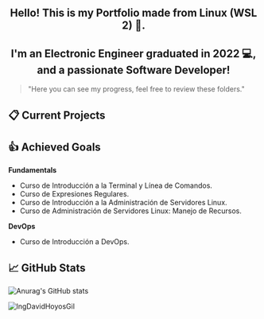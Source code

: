 <h2 align="center">Hello! This is my Portfolio made from Linux (WSL 2)  👋.</h2>

<h2 align="center">I'm an Electronic Engineer graduated in 2022 💻, and a passionate Software Developer!</h2>

> "Here you can see my progress, feel free to review these folders."

## 📋 Current Projects

## 👍 Achieved Goals
**Fundamentals**
* Curso de Introducción a la Terminal y Línea de Comandos.
* Curso de Expresiones Regulares.
* Curso de Introducción a la Administración de Servidores Linux.
* Curso de Administración de Servidores Linux: Manejo de Recursos.

**DevOps**
* Curso de Introducción a DevOps.

## 📈 GitHub Stats 
![Anurag's GitHub stats](https://github-readme-stats.vercel.app/api?username=IngDavidHoyosGil&show_icons=true&theme=tokyonight)

<p><img align="left" src="https://github-readme-stats.vercel.app/api/top-langs?username=IngDavidHoyosGil&show_icons=true&locale=en&layout=compact" alt="IngDavidHoyosGil" /></p>
